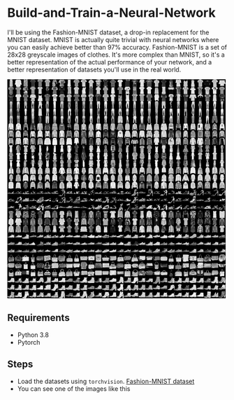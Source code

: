 # Build-and-Train-a-Neural-Network

I'll be using the Fashion-MNIST dataset, a drop-in replacement for the MNIST dataset. MNIST is actually quite trivial with neural networks where you can easily achieve better than 97% accuracy. Fashion-MNIST is a set of 28x28 greyscale images of clothes. It's more complex than MNIST, so it's a better representation of the actual performance of your network, and a better representation of datasets you'll use in the real world.

<img src='assets/fashion-mnist-sprite.png' width=500px>

## Requirements
- Python 3.8
- Pytorch 

## Steps 
- Load the datasets using `torchvision`. [Fashion-MNIST dataset](https://github.com/zalandoresearch/fashion-mnist)
- You can see one of the images like this
